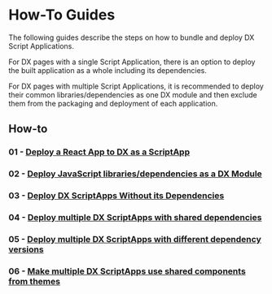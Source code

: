 # How-To Guides

The following guides describe the steps on how to bundle and deploy DX Script Applications.

For DX pages with a single Script Application, there is an option to deploy the built application as a whole including its dependencies.

For DX pages with multiple Script Applications, it is recommended to deploy their common libraries/dependencies as one DX module and then  exclude them from the packaging and deployment of each application.

## How-to

### 01 - [Deploy a React App to DX as a ScriptApp](../how_to/01_basic_deployments.md)

### 02 - [Deploy JavaScript libraries/dependencies as a DX Module](../how_to/02_dependencies_as_module.md)

### 03 - [Deploy DX ScriptApps Without its Dependencies](../how_to/03_apps_excluding_dependencies.md)

### 04 - [Deploy multiple DX ScriptApps with shared dependencies](../how_to/04_apps_sharing_dependencies.md)

### 05 - [Deploy multiple DX ScriptApps with different dependency versions](../how_to/05_apps_with_diff_deploy_versions.md)

### 06 - [Make multiple DX ScriptApps use shared components from themes](../how_to/06_theme_component_in_app.md)

